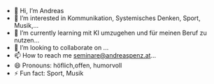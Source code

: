 - 👋 Hi, I’m Andreas  
- 👀 I’m interested in Kommunikation, Systemisches Denken, Sport, Musik,...
- 🌱 I’m currently learning mit KI umzugehen und für meinen Beruf zu nutzen...
- 💞️ I’m looking to collaborate on ...
- 📫 How to reach me seminare@andreaspenz.at...
- 😄 Pronouns: höflich,offen, humorvoll
- ⚡ Fun fact: Sport, Musik

<!---
znep12/znep12 is a ✨ special ✨ repository because its `README.md` (this file) appears on your GitHub profile.
You can click the Preview link to take a look at your changes.
--->
